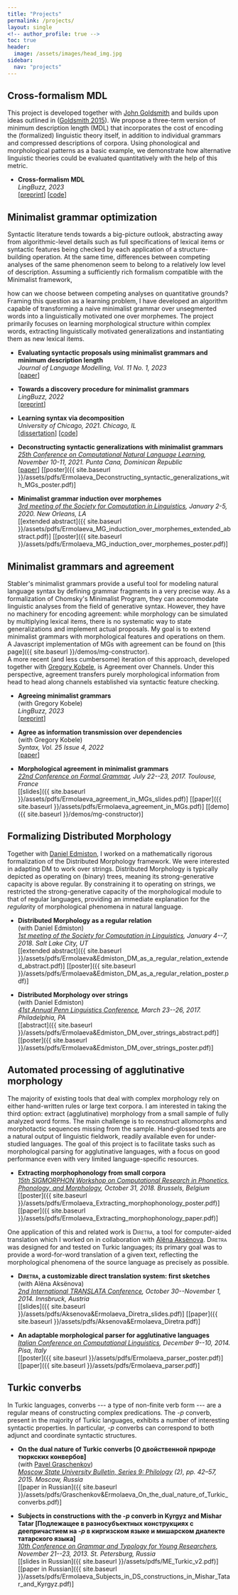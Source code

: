 ```yaml
---  
title: "Projects"
permalink: /projects/
layout: single
<!-- author_profile: true -->
toc: true
header:  
  image: /assets/images/head_img.jpg  
sidebar:
  nav: "projects"
--- 
```


## <span id="cross-formalism-mdl">Cross-formalism MDL</span>
This project is developed together with [John Goldsmith](https://people.cs.uchicago.edu/~jagoldsm/) and builds upon ideas outlined in ([Goldsmith 2015](https://people.cs.uchicago.edu/~jagoldsm/papers/empiricism.pdf)). We propose a three-term version of minimum description length (MDL) that incorporates the cost of encoding the (formalized) linguistic theory itself, in addition to individual grammars and compressed descriptions of corpora. Using phonological and morphological patterns as a basic example, we demonstrate how alternative linguistic theories could be evaluated quantitatively with the help of this metric.

* **Cross-formalism MDL**  
*LingBuzz, 2023*  
[[preprint](https://ling.auf.net/lingbuzz/007678)] [[code](https://github.com/mermolaeva/cross-formalism-mdl)]  

## <span id="minimalist-grammar-optimization">Minimalist grammar optimization</span>
Syntactic literature tends towards a big-picture outlook, abstracting away from algorithmic-level details such as full specifications of lexical items or syntactic features being checked by each application of a structure-building operation. At the same time, differences between competing analyses of the same phenomenon seem to belong to a relatively low level of description. Assuming a sufficiently rich formalism compatible with the Minimalist framework, 
<!-- which of the known syntactic proposals fall out naturally from the data, and  -->
how can we choose between competing analyses on quantitative grounds? Framing this question as a learning problem, I have developed an algorithm capable of transforming a naive minimalist grammar over unsegmented words into a linguistically motivated one over morphemes. The project primarily focuses on learning morphological structure within complex words, extracting linguistically motivated generalizations and instantiating them as new lexical items.  

* **Evaluating syntactic proposals using minimalist grammars and minimum description length**  
*Journal of Language Modelling, Vol. 11 No. 1, 2023*  
[[paper](https://jlm.ipipan.waw.pl/index.php/JLM/article/view/334)]  

* **Towards a discovery procedure for minimalist grammars**  
*LingBuzz, 2022*  
[[preprint](https://ling.auf.net/lingbuzz/006897)]  
  
* **Learning syntax via decomposition**  
*University of Chicago, 2021. Chicago, IL*  
[[dissertation](https://knowledge.uchicago.edu/record/3015)] [[code](https://github.com/mermolaeva/mg-optimizer)]  
  
* **Deconstructing syntactic generalizations with minimalist grammars**  
*[25th Conference on Computational Natural Language Learning](https://www.conll.org/2021), November 10-11, 2021. Punta Cana, Dominican Republic*  
[[paper](https://aclanthology.org/2021.conll-1.34.pdf)] [[poster]({{ site.baseurl }}/assets/pdfs/Ermolaeva_Deconstructing_syntactic_generalizations_with_MGs_poster.pdf)]  
  
* **Minimalist grammar induction over morphemes**  
*[3rd meeting of the Society for Computation in Linguistics](https://blogs.umass.edu/scil/call-for-papers-scil-2020/), January 2-5, 2020. New Orleans, LA*    
[[extended abstract]({{ site.baseurl }}/assets/pdfs/Ermolaeva_MG_induction_over_morphemes_extended_abstract.pdf)] [[poster]({{ site.baseurl }}/assets/pdfs/Ermolaeva_MG_induction_over_morphemes_poster.pdf)]  
  
## <span id="minimalist-grammars-and-agreement">Minimalist grammars and agreement</span>
Stabler's minimalist grammars provide a useful tool for modeling natural language syntax by defining grammar fragments in a very precise way. As a formalization of Chomsky's Minimalist Program, they can accommodate linguistic analyses from the field of generative syntax. However, they have no machinery for encoding agreement: while morphology can be simulated by multiplying lexical items, there is no systematic way to state generalizations and implement actual proposals. My goal is to extend minimalist grammars with morphological features and operations on them.    
A Javascript implementation of MGs with agreement can be found on [this page]({{ site.baseurl }}/demos/mg-constructor).  
A more recent (and less cumbersome) iteration of this approach, developed together with [Gregory Kobele](https://home.uni-leipzig.de/gkobele/), is Agreement over Channels. Under this perspective, agreement transfers purely morphological information from head to head along channels established via syntactic feature checking.

* **Agreeing minimalist grammars**  
(with Gregory Kobele)  
*LingBuzz, 2023*  
[[preprint](https://ling.auf.net/lingbuzz/007676)] 

* **Agree as information transmission over dependencies**  
(with Gregory Kobele)  
*Syntax, Vol. 25 Issue 4, 2022*  
[[paper](https://onlinelibrary.wiley.com/doi/full/10.1111/synt.12240)]  

* **Morphological agreement in minimalist grammars**    
*[22nd Conference on Formal Grammar](http://fg.phil.hhu.de/2017/), July 22--23, 2017. Toulouse, France*    
[[slides]({{ site.baseurl }}/assets/pdfs/Ermolaeva_agreement_in_MGs_slides.pdf)] [[paper]({{ site.baseurl }}/assets/pdfs/Ermolaeva_agreement_in_MGs.pdf)] [[demo]({{ site.baseurl }}/demos/mg-constructor)]  
  
## <span id="formalizing-distributed-morphology">Formalizing Distributed Morphology</span>
Together with [Daniel Edmiston](https://danedmiston.github.io/home_page/), I worked on a mathematically rigorous formalization of the Distributed Morphology framework. We were interested in adapting DM to work over strings. Distributed Morphology is typically depicted as operating on (binary) trees, meaning its strong-generative capacity is above regular. By constraining it to operating on strings, we restricted the strong-generative capacity of the morphological module to that of regular languages, providing an immediate explanation for the *regular*ity of morphological phenomena in natural language.  
  
* **Distributed Morphology as a regular relation**    
(with Daniel Edmiston)    
*[1st meeting of the Society for Computation in Linguistics](https://blogs.umass.edu/scil/scil-2018/), January 4--7, 2018. Salt Lake City, UT*    
[[extended abstract]({{ site.baseurl }}/assets/pdfs/Ermolaeva&Edmiston_DM_as_a_regular_relation_extended_abstract.pdf)] [[poster]({{ site.baseurl }}/assets/pdfs/Ermolaeva&Edmiston_DM_as_a_regular_relation_poster.pdf)]  
  
* **Distributed Morphology over strings**    
(with Daniel Edmiston)    
*[41st Annual Penn Linguistics Conference](http://www.ling.upenn.edu/Events/PLC/plc41/), March 23--26, 2017. Philadelphia, PA*    
[[abstract]({{ site.baseurl }}/assets/pdfs/Ermolaeva&Edmiston_DM_over_strings_abstract.pdf)] [[poster]({{ site.baseurl }}/assets/pdfs/Ermolaeva&Edmiston_DM_over_strings_poster.pdf)]  
<!-- * **DM on Strings**    
(with Daniel Edmiston)    
*[Morphology and Syntax Workshop](https://voices.uchicago.edu/morphologyandsyntax/), February 10, 2017. Chicago, IL*    
[[slides]({{ site.baseurl }}/assets/pdfs/Ermolaeva&Edmiston_DM_on_strings_slides.pdf)] -->  
  
## <span id="automated-processing-of-agglutinative-morphology">Automated processing of agglutinative morphology</span>
The majority of existing tools that deal with complex morphology rely on either hand-written rules or large text corpora. I am interested in taking the third option: extract (agglutinative) morphology from a small sample of fully analyzed word forms. The main challenge is to reconstruct allomorphs and morphotactic sequences missing from the sample. Hand-glossed texts are a natural output of linguistic fieldwork, readily available even for under-studied languages. The goal of this project is to facilitate tasks such as morphological parsing for agglutinative languages, with a focus on good performance even with very limited language-specific resources.    
  
* **Extracting morphophonology from small corpora**    
*[15th SIGMORPHON Workshop on Computational Research in Phonetics,  
Phonology, and Morphology](https://sigmorphon.github.io/workshops/2018/), October 31, 2018. Brussels, Belgium*    
[[poster]({{ site.baseurl }}/assets/pdfs/Ermolaeva_Extracting_morphophonology_poster.pdf)] [[paper]({{ site.baseurl }}/assets/pdfs/Ermolaeva_Extracting_morphophonology_paper.pdf)]  
  
One application of this and related work is <span style="font-variant:small-caps;">Diretra</span>, a tool for computer-aided translation which I worked on in collaboration with [Alëna Aksënova](https://www.aaksenova.com/). <span style="font-variant:small-caps;">Diretra</span> was designed for and tested on Turkic languages; its primary goal was to provide a word-for-word translation of a given text, reflecting the morphological phenomena of the source language as precisely as possible.  
  
* **<span style="font-variant:small-caps;">Diretra</span>, a customizable direct translation system: first sketches**    
(with Alëna Aksënova)    
*[2nd International TRANSLATA Conference](http://aux.uibk.ac.at/c61349/en), October 30--November 1, 2014. Innsbruck, Austria*    
[[slides]({{ site.baseurl }}/assets/pdfs/Aksenova&Ermolaeva_Diretra_slides.pdf)] [[paper]({{ site.baseurl }}/assets/pdfs/Aksenova&Ermolaeva_Diretra.pdf)]  
  
<!-- * **Морфологический анализатор <span style="font-variant:small-caps;">Diretra</span>: больше, чем глосса  
[<span style="font-variant:small-caps;">Diretra</span>, a morphological analyzer: more than a gloss]**    
(with Alëna Aksënova)    
*201th Meeting of the Workshop on Mathematical Methods Applied to Linguistics, October 25, 2014. Moscow, Russia*    
[[slides in Russian]({{ site.baseurl }}/assets/pdfs/Aksenova&Ermolaeva_Diretra_slides-RU.pdf)]   -->
  
* **An adaptable morphological parser for agglutinative languages**    
*[Italian Conference on Computational Linguistics](http://www.fileli.unipi.it/projects/clic/en), December 9--10, 2014. Pisa, Italy*    
[[poster]({{ site.baseurl }}/assets/pdfs/Ermolaeva_parser_poster.pdf)] [[paper]({{ site.baseurl }}/assets/pdfs/Ermolaeva_parser.pdf)]  
  
## <span id="turkic-converbs">Turkic converbs</span>
In Turkic languages, converbs --- a type of non-finite verb form --- are a regular means of constructing complex predications. The *-p* converb, present in the majority of Turkic languages, exhibits a number of interesting syntactic properties. In particular, *-p* converbs can correspond to both adjunct and coordinate syntactic structures.    
<!-- This direction of research is largely based on fieldwork data from a number of OTiPL linguistic expeditions. -->  

* **On the dual nature of Turkic converbs [О двойственной природе тюркских конвербов]**    
(with [Pavel Graschenkov](https://www.pavelgra.com/))    
*[Moscow State University Bulletin, Series 9: Philology](http://vestnik.philol.msu.ru) (2), pp. 42–57, 2015. Moscow, Russia*    
[[paper in Russian]({{ site.baseurl }}/assets/pdfs/Graschenkov&Ermolaeva_On_the_dual_nature_of_Turkic_converbs.pdf)]  
  
* **Subjects in constructions with the *-p* converb in Kyrgyz and Mishar Tatar [Подлежащее в разносубъектных конструкциях с деепричастием на *-p* в киргизском языке и мишарском диалекте татарского языка]**    
*[10th Conference on Grammar and Typology for Young Researchers](http://www.youngconfspb.com/e/proshedshie-konferencii/x-konferenciya-2013-g), November 21--23, 2013. St. Petersburg, Russia*    
[[slides in Russian]({{ site.baseurl }}/assets/pdfs/ME_Turkic_v2.pdf)] [[paper in Russian]({{ site.baseurl }}/assets/pdfs/Ermolaeva_Subjects_in_DS_constructions_in_Mishar_Tatar_and_Kyrgyz.pdf)]  
